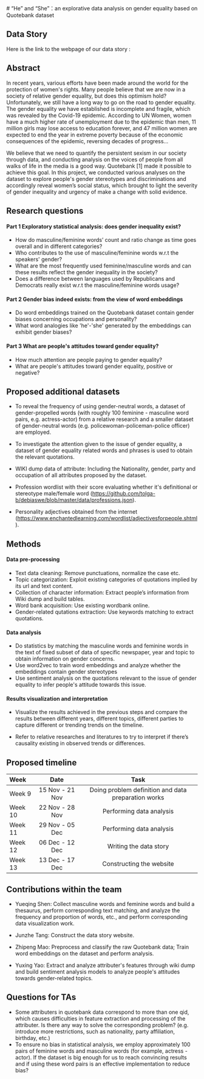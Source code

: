 ﻿﻿# “He” and “She”：an explorative data analysis on gender equality based on Quotebank dataset

## Data Story

Here is the link to the webpage of our data story : 

## Abstract

In recent years, various efforts have been made around the world for the protection of women's rights. Many people believe that we are now in a society of relative gender equality, but does this optimism hold? Unfortunately, we still have a long way to go on the road to gender equality. The gender equality we have established is incomplete and fragile, which was revealed by the Covid-19 epidemic. According to UN Women, women have a much higher rate of unemployment due to the epidemic than men, 11 million girls may lose access to education forever, and 47 million women are expected to end the year in extreme poverty because of the economic consequences of the epidemic, reversing decades of progress...

We believe that we need to quantify the persistent sexism in our society through data, and conducting analysis on the voices of people from all walks of life in the media is a good way. Quotebank [1] made it possible to achieve this goal. In this project, we conducted various analyses on the dataset to explore people's gender stereotypes and discriminations and accordingly reveal women’s social status, which brought to light the severity of gender inequality and urgency of make a change with solid evidence.

## Research questions

#### Part 1 Exploratory statistical analysis: does gender inequality exist?

- How do masculine/feminine words’ count and ratio change as time goes overall and in different categories?
- Who contributes to the use of masculine/feminine words w.r.t the speakers' gender?
- What are the most frequently used feminine/masculine words and can these results reflect the gender inequality in the society?
- Does a difference between languages used by Republicans and Democrats really exist w.r.t the masculine/feminine words usage?

#### Part 2 Gender bias indeed exists: from the view of word embeddings

- Do word embeddings trained on the Quotebank dataset contain gender biases concerning occupations and personality?
- What word analogies like 'he'-'she' generated by the embeddings can exhibit gender biases?

#### Part 3 What are people's attitudes toward gender equality?

- How much attention are people paying to gender equality?
- What are people's attitudes toward gender equality, positive or negative?

## Proposed additional datasets

- To reveal the frequency of using gender-neutral words, a dataset of gender-propelled words (with roughly 100 feminine - masculine word pairs, e.g. actress-actor) from a relative research and a smaller dataset of gender-neutral words (e.g. policewoman-policeman-police officer) are employed.
- To investigate the attention given to the issue of gender equality, a dataset of gender equality related words and phrases is used to obtain the relevant quotations.
- WIKI dump data of attribute: Including the Nationality, gender, party and occupation of all attributes proposed by the dataset.

- Profession wordlist with their score evaluating whether it's definitional or stereotype male/female word (https://github.com/tolga-b/debiaswe/blob/master/data/professions.json).
- Personality adjectives obtained from the internet (https://www.enchantedlearning.com/wordlist/adjectivesforpeople.shtml).

## Methods

#### Data pre-processing

- Text data cleaning: Remove punctuations, normalize the case etc.
- Topic categorization: Exploit existing categories of quotations implied by its url and text content.
- Collection of character information: Extract people’s information from Wiki dump and build tables.
- Word bank acquisition: Use existing wordbank online.
- Gender-related qutations extraction: Use keywords matching to extract quotations.

#### Data analysis

- Do statistics by matching the masculine words and feminine words in the text of fixed subset of data of specific newspaper, year and topic to obtain information on gender concerns.
- Use word2vec to train word embeddings and analyze whether the embeddings contain gender stereotypes
- Use sentiment analysis on the quotations relevant to the issue of gender equality to infer people's attitude towards this issue.

#### Results visualization and interpretation

- Visualize the results achieved in the previous steps and compare the results between different years, different topics, different parties to capture different or trending trends on the timeline.

- Refer to relative researches and literatures to try to interpret if there’s causality existing in observed trends or differences.

## Proposed timeline

| **Week** |    **Date**     |                      **Task**                       |
| :------- | :-------------: | :-------------------------------------------------: |
| Week 9   | 15 Nov - 21 Nov | Doing problem definition and data preparation works |
| Week 10  | 22 Nov - 28 Nov |              Performing data analysis               |
| Week 11  | 29 Nov - 05 Dec |              Performing data analysis               |
| Week 12  | 06 Dec - 12 Dec |               Writing the data story                |
| Week 13  | 13 Dec - 17 Dec |              Constructing the website               |

## Contributions within the team

- Yueqing Shen: Collect masculine words and feminine words and build a thesaurus, perform corresponding text matching, and analyze the frequency and proportion of words, etc., and perform corresponding data visualization work.

- Junzhe Tang: Construct the data story website.

- Zhipeng Mao: Preprocess and classify the raw Quotebank data; Train word embeddings on the dataset and perform analysis.

- Yuxing Yao: Extract and analyze attributer's features through wiki dump and build sentiment analysis models to analyze people's attitudes towards gender-related topics.

## Questions for TAs

- Some attributers in quotebank data correspond to more than one qid, which causes difficulties in feature extraction and processing of the attributer. Is there any way to solve the corresponding problem? (e.g. introduce more restrictions, such as nationality, party affiliation, birthday, etc.)
- To ensure no bias in statistical analysis, we employ approximately 100 pairs of feminine words and masculine words (for example, actress - actor). If the dataset is big enough for us to reach convincing results and if using these word pairs is an effective implementation to reduce bias?
